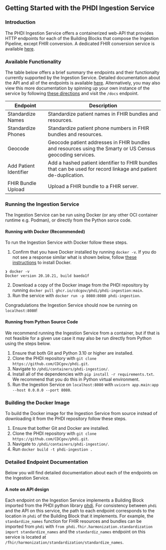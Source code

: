 ## Getting Started with the PHDI Ingestion Service

### Introduction
The PHDI Ingestion Service offers a containerized web-API that provides HTTP endpoints for each of the Building Blocks that compose the Ingestion Pipeline, except FHIR conversion. A dedicated FHIR conversion service is available [here](https://github.com/CDCgov/phdi/tree/main/containers/fhir-converter).

### Available Functionality

The table below offers a brief summary the endpoints and their functionalty currently supported by the Ingestion Service. Detailed documentation about the API and all of the endpoints is available [here](#detailed-endpoint-documentation). Alternatively, you may also view this more documentation by spinning up your own instance of the service by following [these directions](#running-the-ingestion-service) and visit the `/docs` endpoint.

| Endpoint | Description |
| -------- | ----------- |
| Standardize Names | Standardize patient names in FHIR bundles and resources. |
| Standardize Phones | Standardize patient phone numbers in FHIR bundles and resources. |
| Geocode | Geocode patient addresses in FHIR bundles and resources using the Smarty or US Census geocoding services. |
| Add Patient Identifier | Add a hashed patient identifier to FHIR bundles that can be used for record linkage and patient de-duplication. |
| FHIR Bundle Upload | Upload a FHIR bundle to a FHIR server. |


### Running the Ingestion Service

The Ingestion Service can be run using Docker (or any other OCI container runtime e.g. Podman), or directly from the Python sorce code.

#### Running with Docker (Recommended)

To run the Ingestion Service with Docker follow these steps.
1. Confirm that you have Docker installed by running `docker -v`. If you do not see a response similar what is shown below, follow [these instructions](https://docs.docker.com/get-docker/) to install Docker.
```
❯ docker -v
Docker version 20.10.21, build baeda1f
``` 
2. Download a copy of the Docker image from the PHDI repository by running `docker pull ghcr.io/cdcgov/phdi/phdi-ingestion:main`.
3. Run the service with `docker run -p 8080:8080 phdi-ingestion`.

Congradulations the Ingestion Service should now be running on `localhost:8080`!

#### Running from Python Source Code

We recommend running the Ingestion Service from a container, but if that is not feasible for a given use case it may also be run directly from Python using the steps below.

1. Ensure that both Git and Python 3.10 or higher are installed.
2. Clone the PHDI repository with `git clone https://github.com/CDCgov/phdi.git`.
3. Navigate to `/phdi/containers/phdi-ingestion/`.
4. Install all of the dependencies with `pip install -r requirements.txt`. We recommend that you do this in Python virtual environment.
5. Run the Ingestion Service on `localhost:8080` with `uvicorn app.main:app --host 0.0.0.0 --port 8080`. 

### Building the Docker Image

To build the Docker image for the Ingestion Service from source instead of downloading it from the PHDI repository follow these steps.
1. Ensure that bother Git and Docker are installed.
2. Clone the PHDI repository with `git clone https://github.com/CDCgov/phdi.git`.
3. Navigate to `/phdi/containers/phdi-ingestion/`.
4. Run `docker build -t phdi-ingestion .`

### Detailed Endpoint Documentation

Below you will find detailed documentation about each of the endpoints on the Ingestion Service.

#### A note on API design
Each endpoint on the Ingestion Service implements a Building Block imported from the PHDI python library [phdi](https://pypi.org/project/phdi/). For consistency between `phdi` and the API on this service, the path to each endpoint corresponds to the location in `phdi` of the Building Block  that it implements. For example, the `standardize_names` function for FHIR resources and bundles can be imported from `phdi` with `from phdi.fhir.harmonization.standardization import standardize_names` and the `standardiz_names` endpoint on this service is located at `/fhir/harmonization/standardization/standardize_names`. 
